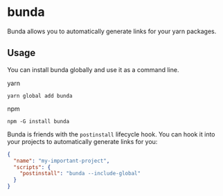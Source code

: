 # bunda
Bunda allows you to automatically generate links for your yarn packages.

## Usage
You can install bunda globally and use it as a command line.

yarn
```
yarn global add bunda
```

npm
```
npm -G install bunda
```

Bunda is friends with the `postinstall` lifecycle hook.
You can hook it into your projects to automatically generate links for you:

```json
{
  "name": "my-important-project",
  "scripts": {
    "postinstall": "bunda --include-global"
  }
}
```
